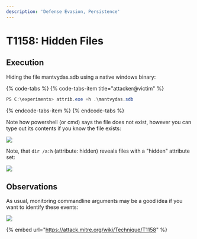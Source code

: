 ```yaml
---
description: 'Defense Evasion, Persistence'
---
```


# T1158: Hidden Files

## Execution

Hiding the file mantvydas.sdb using a native windows binary:

{% code-tabs %}
{% code-tabs-item title="attacker@victim" %}
```csharp
PS C:\experiments> attrib.exe +h .\mantvydas.sdb
```
{% endcode-tabs-item %}
{% endcode-tabs %}

Note how powershell \(or cmd\) says the file does not exist, however you can type out its contents if you know the file exists:

![](../.gitbook/assets/attrib-nofile.png)

Note, that `dir /a:h` \(attribute: hidden\) reveals files with a "hidden" attribute set:

![](../.gitbook/assets/attrib-reveal.png)

## Observations

As usual, monitoring commandline arguments may be a good idea if you want to identify these events:

![](../.gitbook/assets/attrib-set.png)

{% embed url="https://attack.mitre.org/wiki/Technique/T1158" %}



